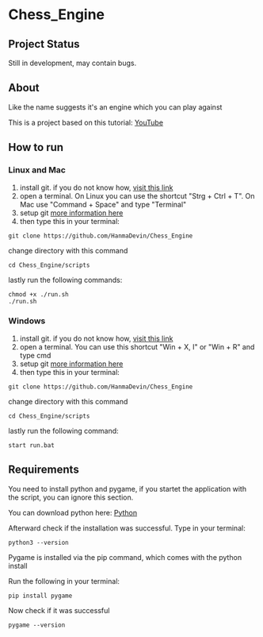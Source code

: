 # Chess_Engine
## Project Status

Still in development, may contain bugs. 

## About

Like the name suggests it's an engine which you can play against

This is a project based on this tutorial:
[YouTube](https://www.youtube.com/watch?v=EnYui0e73Rs)

## How to run
### Linux and Mac

1. install git. if you do not know how, [visit this link](https://git-scm.com/book/en/v2/Getting-Started-Installing-Git)
2. open a terminal. On Linux you can use the shortcut "Strg + Ctrl + T". On Mac use "Command + Space" and type "Terminal"
3. setup git [more information here](https://git-scm.com/book/en/v2/Getting-Started-First-Time-Git-Setup)
4. then type this in your terminal:
```shell
git clone https://github.com/HanmaDevin/Chess_Engine
```
change directory with this command
```shell
cd Chess_Engine/scripts
```
lastly run the following commands:
```shell
chmod +x ./run.sh
./run.sh
```
### Windows

1. install git. if you do not know how, [visit this link](https://git-scm.com/book/en/v2/Getting-Started-Installing-Git)
2. open a terminal. You can use this shortcut "Win + X, I" or "Win + R" and type cmd
3. setup git [more information here](https://git-scm.com/book/en/v2/Getting-Started-First-Time-Git-Setup)
4. then type this in your terminal:
```shell
git clone https://github.com/HanmaDevin/Chess_Engine
```
change directory with this command
```shell
cd Chess_Engine/scripts
```
lastly run the following command:
```shell
start run.bat
```

## Requirements

You need to install python and pygame, if you startet the application with the script, you can ignore this section.

You can download python here:
[Python](https://www.python.org/downloads/)

Afterward check if the installation was successful. Type in your terminal:
```shell
python3 --version
```

Pygame is installed via the pip command, which comes 
with the python install

Run the following in your terminal:

```shell
pip install pygame
```
Now check if it was successful
```shell
pygame --version
```

